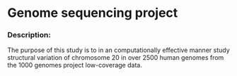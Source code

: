 # Genome sequencing project 

### Description: 
The purpose of this study is to in an computationally effective manner study structural variation of chromosome 20 in over 2500 human genomes from the 1000 genomes project low-coverage data.

